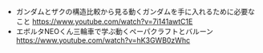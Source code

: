 * ガンダムとザクの構造比較から見る動くガンダムを手に入れるために必要なこと https://www.youtube.com/watch?v=7i141awtC1E
* エボルタNEOくん三輪車で学ぶ動くペーパクラフトとバルーン https://www.youtube.com/watch?v=hK3GWB0zWhc
